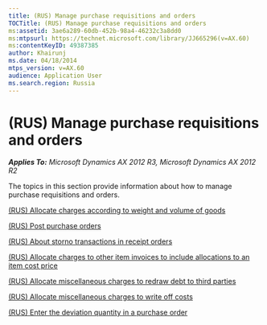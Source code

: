 ```yaml
---
title: (RUS) Manage purchase requisitions and orders
TOCTitle: (RUS) Manage purchase requisitions and orders
ms:assetid: 3ae6a289-60db-452b-98a4-46232c3a8dd0
ms:mtpsurl: https://technet.microsoft.com/library/JJ665296(v=AX.60)
ms:contentKeyID: 49387385
author: Khairunj
ms.date: 04/18/2014
mtps_version: v=AX.60
audience: Application User
ms.search.region: Russia
---
```


# (RUS) Manage purchase requisitions and orders 


_**Applies To:** Microsoft Dynamics AX 2012 R3, Microsoft Dynamics AX 2012 R2_

The topics in this section provide information about how to manage purchase requisitions and orders.

[(RUS) Allocate charges according to weight and volume of goods](rus-allocate-charges-according-to-weight-and-volume-of-goods.md)

[(RUS) Post purchase orders](rus-post-purchase-orders.md)

[(RUS) About storno transactions in receipt orders](rus-about-storno-transactions-in-receipt-orders.md)

[(RUS) Allocate charges to other item invoices to include allocations to an item cost price](rus-allocate-charges-to-other-item-invoices-to-include-allocations-to-an-item-cost-price.md)

[(RUS) Allocate miscellaneous charges to redraw debt to third parties](rus-allocate-miscellaneous-charges-to-redraw-debt-to-third-parties.md)

[(RUS) Allocate miscellaneous charges to write off costs](rus-allocate-miscellaneous-charges-to-write-off-costs.md)

[(RUS) Enter the deviation quantity in a purchase order](rus-enter-the-deviation-quantity-in-a-purchase-order.md)

  


